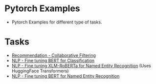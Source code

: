 # Pytorch Examples

- Pytorch Examples for different type of tasks.

# Tasks
- [Recommendation - Collaborative Filtering](/src/movielens/collaborative_filtering/collab.py) 
- [NLP - Fine tuning BERT for Classification](src/nlp/clasification.py)
- [NLP - Fine tuning XLM-RoBERTa for Named Entity Recognition](src/nlp/ner/ner.py) (Uses HuggingFace Transformers)
- [NLP - Fine tuning BERT for Named Entity Recognition](src/nlp/ner/ner_bert.py)